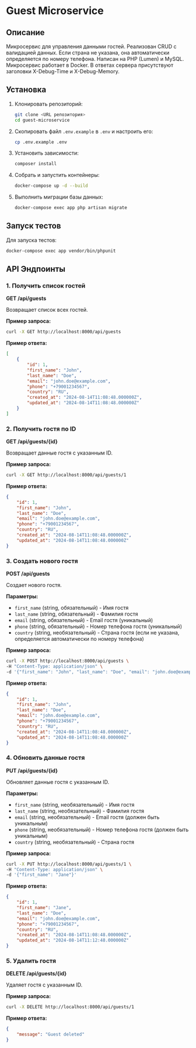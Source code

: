 # Guest Microservice

## Описание

Микросервис для управления данными гостей. Реализован CRUD с валидацией данных. Если страна не указана, она автоматически определяется по номеру телефона. Написан на PHP (Lumen) и MySQL. Микросервис работает в Docker. В ответах сервера присутствуют заголовки X-Debug-Time и X-Debug-Memory.

## Установка

1. Клонировать репозиторий:
    ```bash
    git clone <URL репозитория>
    cd guest-microservice
    ```

2. Скопировать файл `.env.example` в `.env` и настроить его:
    ```bash
    cp .env.example .env
    ```

3. Установить зависимости:
    ```bash
    composer install
    ```

4. Собрать и запустить контейнеры:
    ```bash
    docker-compose up -d --build
    ```

5. Выполнить миграции базы данных:
    ```bash
    docker-compose exec app php artisan migrate
    ```

## Запуск тестов

Для запуска тестов:
```bash
docker-compose exec app vendor/bin/phpunit
```

## API Эндпоинты

### 1. Получить список гостей

**GET /api/guests**

Возвращает список всех гостей.

**Пример запроса:**
```bash
curl -X GET http://localhost:8000/api/guests
```

**Пример ответа:**
```json
[
    {
        "id": 1,
        "first_name": "John",
        "last_name": "Doe",
        "email": "john.doe@example.com",
        "phone": "+79001234567",
        "country": "RU",
        "created_at": "2024-08-14T11:08:48.000000Z",
        "updated_at": "2024-08-14T11:08:48.000000Z"
    }
]
```

### 2. Получить гостя по ID

**GET /api/guests/{id}**

Возвращает данные гостя с указанным ID.

**Пример запроса:**
```bash
curl -X GET http://localhost:8000/api/guests/1
```

**Пример ответа:**
```json
{
    "id": 1,
    "first_name": "John",
    "last_name": "Doe",
    "email": "john.doe@example.com",
    "phone": "+79001234567",
    "country": "RU",
    "created_at": "2024-08-14T11:08:48.000000Z",
    "updated_at": "2024-08-14T11:08:48.000000Z"
}
```

### 3. Создать нового гостя

**POST /api/guests**

Создает нового гостя.

**Параметры:**
- `first_name` (string, обязательный) - Имя гостя
- `last_name` (string, обязательный) - Фамилия гостя
- `email` (string, обязательный) - Email гостя (уникальный)
- `phone` (string, обязательный) - Номер телефона гостя (уникальный)
- `country` (string, необязательный) - Страна гостя (если не указана, определяется автоматически по номеру телефона)

**Пример запроса:**
```bash
curl -X POST http://localhost:8000/api/guests \
-H "Content-Type: application/json" \
-d '{"first_name": "John", "last_name": "Doe", "email": "john.doe@example.com", "phone": "+79001234567"}'
```

**Пример ответа:**
```json
{
    "id": 1,
    "first_name": "John",
    "last_name": "Doe",
    "email": "john.doe@example.com",
    "phone": "+79001234567",
    "country": "RU",
    "created_at": "2024-08-14T11:08:48.000000Z",
    "updated_at": "2024-08-14T11:08:48.000000Z"
}
```

### 4. Обновить данные гостя

**PUT /api/guests/{id}**

Обновляет данные гостя с указанным ID.

**Параметры:**
- `first_name` (string, необязательный) - Имя гостя
- `last_name` (string, необязательный) - Фамилия гостя
- `email` (string, необязательный) - Email гостя (должен быть уникальным)
- `phone` (string, необязательный) - Номер телефона гостя (должен быть уникальным)
- `country` (string, необязательный) - Страна гостя

**Пример запроса:**
```bash
curl -X PUT http://localhost:8000/api/guests/1 \
-H "Content-Type: application/json" \
-d '{"first_name": "Jane"}'
```

**Пример ответа:**
```json
{
    "id": 1,
    "first_name": "Jane",
    "last_name": "Doe",
    "email": "john.doe@example.com",
    "phone": "+79001234567",
    "country": "RU",
    "created_at": "2024-08-14T11:08:48.000000Z",
    "updated_at": "2024-08-14T11:12:48.000000Z"
}
```

### 5. Удалить гостя

**DELETE /api/guests/{id}**

Удаляет гостя с указанным ID.

**Пример запроса:**
```bash
curl -X DELETE http://localhost:8000/api/guests/1
```

**Пример ответа:**
```json
{
    "message": "Guest deleted"
}
```
